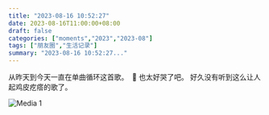 ```yaml
---
title: "2023-08-16 10:52:27"
date: 2023-08-16T11:00:00+08:00
draft: false
categories: ["moments","2023","2023-08"]
tags: ["朋友圈","生活记录"]
summary: "2023-08-16 10:52:27..."
---
```


从昨天到今天一直在单曲循环这首歌。
​
​🥹 也太好哭了吧。
好久没有听到这么让人起鸡皮疙瘩的歌了。

![Media 1](/Moments/photos/2023-08-16/202308161052270.jpg)

